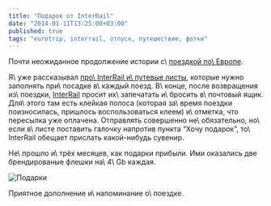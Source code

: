 ```yaml
---
title: "Подарок от InterRail"
date: "2014-01-11T13:25:00+03:00"
published: true
tags: "eurotrip, interrail, отпуск, путешествие, фотки"
---
```


Почти неожиданное продолжение истории с\ [поездкой по\ Европе][eurotrip].

Я\ уже рассказывал [про\ InterRail и\ путевые листы][results], которые нужно заполнять при\ посадке в\ каждый поезд.
В\ конце, после возвращения из\ поездки, [InterRail] просит их\ запечатать и\ бросить в\ почтовый ящик. Для\ этого там
есть клейкая полоса (которая за\ время поездки поизносилась, пришлось воспользоваться клеем) и\ отметка, что пересылка
уже оплачена. Отправлять совершенно не\ обязательно, но\ если в\ листе поставить галочку напротив пункта “Хочу подарок”,
то\ InterRail обещает прислать какой-нибудь сувенир.

Не\ прошло и\ трёх месяцев, как подарки прибыли. Ими оказались две брендированые флешки на\ 4\ Gb каждая.

![Подарки](/images/travel/2013-08-eurotrip/interrail-gift.jpg)

Приятное дополнение и\ напоминание о\ поездке.

[eurotrip]: /post/eurotrip-2013/
[InterRail]: http://www.interrail.eu/
[results]: /post/eurotrip-results/